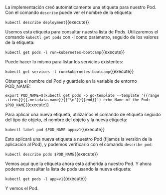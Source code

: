 La implementación creó automáticamente una etiqueta para nuestro Pod. Con el comando `describe` puede ver el nombre de la etiqueta:

`kubectl describe deployment`{{execute}}

Usemos esta etiqueta para consultar nuestra lista de Pods. Utilizaremos el comando `kubectl get pods` con -l como parámetro, seguido de los valores de la etiqueta:

`kubectl get pods -l run=kubernetes-bootcamp`{{execute}}

Puede hacer lo mismo para listar los servicios existentes:

`kubectl get services -l run=kubernetes-bootcamp`{{execute}}

Obtenga el nombre del Pod y guárdelo en la variable de entorno POD_NAME:

`export POD_NAME=$(kubectl get pods -o go-template --template '{{range .items}}{{.metadata.name}}{{"\n"}}{{end}}')
echo Name of the Pod: $POD_NAME`{{execute}}

Para aplicar una nueva etiqueta, utilizamos el comando de etiqueta seguido del tipo de objeto, el nombre del objeto y la nueva etiqueta:

`kubectl label pod $POD_NAME app=v1`{{execute}}

Esto aplicará una nueva etiqueta a nuestro Pod (fijamos la versión de la aplicación al Pod), y podemos verificarlo con el comando `describe pod`:

`kubectl describe pods $POD_NAME`{{execute}}

Vemos aquí que la etiqueta ahora está adherida a nuestro Pod. Y ahora podemos consultar la lista de pods usando la nueva etiqueta:

`kubectl get pods -l app=v1`{{execute}}

Y vemos el Pod.
